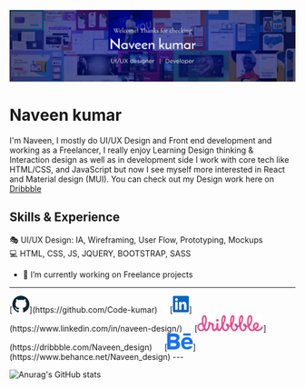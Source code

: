 <!--
**Code-kumar/Code-kumar** is a ✨ _special_ ✨ repository because its `README.md` (this file) appears on your GitHub profile.

Here are some ideas to get you started:

- 🔭 I’m currently working on ...
- 🌱 I’m currently learning ...
- 👯 I’m looking to collaborate on ...
- 🤔 I’m looking for help with ...
- 💬 Ask me about ...
- 📫 How to reach me: ...
- 😄 Pronouns: ...
- ⚡ Fun fact: ...
-->
![Design & Development ](https://github.com/Code-kumar/Code-kumar/blob/b9fc485ccb9c2b70b75c4586cb242fa873831388/Banner-img.jpg)

# Naveen kumar

I'm Naveen, I mostly do UI/UX Design and Front end development and working as a Freelancer, I really enjoy Learning Design thinking & Interaction design as well as in 
development side I work with core tech like HTML/CSS, and JavaScript but now I see myself more interested in React and Material design (MUI).
You can check out my Design work here on [Dribbble](https://dribbble.com/Naveen_design)


## Skills & Experience
🎭 UI/UX Design: IA, Wireframing, User Flow, Prototyping, Mockups <br />
💻 HTML, CSS, JS, JQUERY, BOOTSTRAP, SASS 


- 🔭 I’m currently working on Freelance projects 

---
<a align="center">
[<img src='https://github.com/Code-kumar/Code-kumar/blob/052b920b8a5ccf29ef31d8dc391f5d9b85cf79a9/Github-icon.svg' alt='github' height='30'>](https://github.com/Code-kumar) &emsp; [<img src='https://github.com/Code-kumar/Code-kumar/blob/052b920b8a5ccf29ef31d8dc391f5d9b85cf79a9/Linkedin.svg' alt='linkedin' height='30'>](https://www.linkedin.com/in/naveen-design/)  &emsp; [<img src='https://github.com/Code-kumar/Code-kumar/blob/052b920b8a5ccf29ef31d8dc391f5d9b85cf79a9/Dribbble.svg' alt='dribbble' height='30'>](https://dribbble.com/Naveen_design)  &emsp; [<img src='https://github.com/Code-kumar/Code-kumar/blob/052b920b8a5ccf29ef31d8dc391f5d9b85cf79a9/Behance.svg' alt='behance' height='30'>](https://www.behance.net/Naveen_design)  
</a>
---

![Anurag's GitHub stats](https://github-readme-stats.vercel.app/api?username=Code-kumar&show_icons=true&theme=github_dark)
